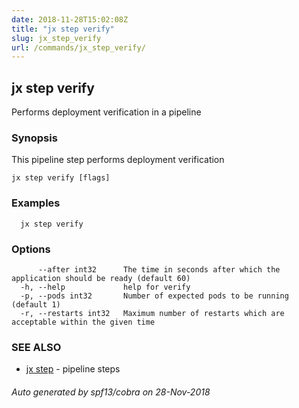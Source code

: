 ```yaml
---
date: 2018-11-28T15:02:08Z
title: "jx step verify"
slug: jx_step_verify
url: /commands/jx_step_verify/
---
```

## jx step verify

Performs deployment verification in a pipeline

### Synopsis

This pipeline step performs deployment verification

```
jx step verify [flags]
```

### Examples

```
  jx step verify
```

### Options

```
      --after int32      The time in seconds after which the application should be ready (default 60)
  -h, --help             help for verify
  -p, --pods int32       Number of expected pods to be running (default 1)
  -r, --restarts int32   Maximum number of restarts which are acceptable within the given time
```

### SEE ALSO

* [jx step](/commands/jx_step/)	 - pipeline steps

###### Auto generated by spf13/cobra on 28-Nov-2018

